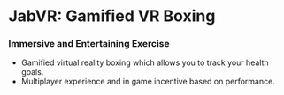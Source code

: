 # JabVR: Gamified VR Boxing

### Immersive and Entertaining Exercise

- Gamified virtual reality boxing which allows you to track your health goals.
- Multiplayer experience and in game incentive based on performance.
